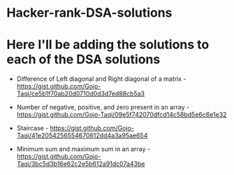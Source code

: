 # Hacker-rank-DSA-solutions

# Here I'll be adding the solutions to each of the DSA solutions

- Difference of Left diagonal and Right diagonal of a matrix - https://gist.github.com/Gojo-Taqi/ce5b1f70ab20d0710d0d3d7ed88cb5a3

- Number of negative, positive, and zero present in an array - https://gist.github.com/Gojo-Taqi/09e5f742070dfcd14c58bd5e6c6e1e32

- Staircase - https://gist.github.com/Gojo-Taqi/41e2054256554670612dd4a3a95ae654

- Minimum sum and maximum sum in an array - https://gist.github.com/Gojo-Taqi/3bc5d3b16e62c2e5b612a91dc07a43be
